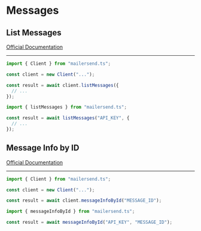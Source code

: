 # Messages

## List Messages

[Official Documentation](https://developers.mailersend.com/api/v1/messages.html#get-a-list-of-messages)

---

```typescript
import { Client } from "mailersend.ts";

const client = new Client("...");

const result = await client.listMessages({
  // ...
});
```

```typescript
import { listMessages } from "mailersend.ts";

const result = await listMessages("API_KEY", {
  // ...
});
```

## Message Info by ID

[Official Documentation](https://developers.mailersend.com/api/v1/messages.html#get-information-for-a-single-message)

---

```typescript
import { Client } from "mailersend.ts";

const client = new Client("...");

const result = await client.messageInfoById("MESSAGE_ID");
```

```typescript
import { messageInfoById } from "mailersend.ts";

const result = await messageInfoById("API_KEY", "MESSAGE_ID");
```
